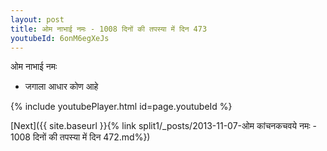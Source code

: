 ```yaml
---
layout: post
title: ओम नाभाई नमः - 1008 दिनों की तपस्या में दिन 473
youtubeId: 6onM6egXeJs
---
```

 
 
 ओम नाभाई नमः  
 
 -  जगाला आधार कोण आहे 
 
  
 
  
 
 
 
 
 
 


{% include youtubePlayer.html id=page.youtubeId %}
 
[Next]({{ site.baseurl }}{% link  split1/_posts/2013-11-07-ओम कांचनकचवये नमः - 1008 दिनों की तपस्या में दिन 472.md%})
 
